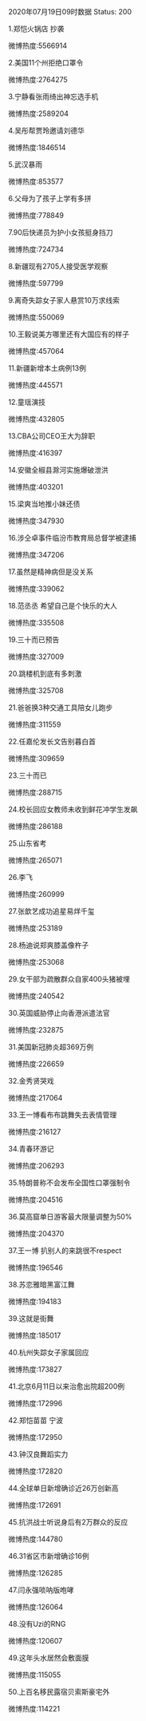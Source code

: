 2020年07月19日09时数据
Status: 200

1.郑恺火锅店 抄袭

微博热度:5566914

2.美国11个州拒绝口罩令

微博热度:2764275

3.宁静看张雨绮出神忘选手机

微博热度:2589204

4.吴彤帮贾玲邀请刘德华

微博热度:1846514

5.武汉暴雨

微博热度:853577

6.父母为了孩子上学有多拼

微博热度:778849

7.90后快递员为护小女孩挺身挡刀

微博热度:724734

8.新疆现有2705人接受医学观察

微博热度:597799

9.离奇失踪女子家人悬赏10万求线索

微博热度:550069

10.王毅说美方哪里还有大国应有的样子

微博热度:457064

11.新疆新增本土病例13例

微博热度:445571

12.童瑶演技

微博热度:432805

13.CBA公司CEO王大为辞职

微博热度:416397

14.安徽全椒县滁河实施爆破泄洪

微博热度:403201

15.梁爽当地推小妹还债

微博热度:347930

16.涉仝卓事件临汾市教育局总督学被逮捕

微博热度:347206

17.虽然是精神病但是没关系

微博热度:339062

18.范丞丞 希望自己是个快乐的大人

微博热度:335508

19.三十而已预告

微博热度:327009

20.跳楼机到底有多刺激

微博热度:325708

21.爸爸换3种交通工具陪女儿跑步

微博热度:311559

22.任嘉伦发长文告别暮白首

微博热度:309659

23.三十而已

微博热度:288715

24.校长回应女教师未收到鲜花冲学生发飙

微博热度:286188

25.山东省考

微博热度:265071

26.李飞

微博热度:260999

27.张歆艺成功追星易烊千玺

微博热度:253189

28.杨迪说郑爽膝盖像杵子

微博热度:253068

29.女干部为疏散群众自家400头猪被埋

微博热度:240542

30.英国威胁停止向香港派遣法官

微博热度:232875

31.美国新冠肺炎超369万例

微博热度:226659

32.金秀贤哭戏

微博热度:217064

33.王一博看布布跳舞失去表情管理

微博热度:216127

34.青春环游记

微博热度:206293

35.特朗普称不会发布全国性口罩强制令

微博热度:204516

36.莫高窟单日游客最大限量调整为50%

微博热度:204370

37.王一博 扒别人的来跳很不respect

微博热度:196546

38.苏恋雅暗黑富江舞

微博热度:194183

39.这就是街舞

微博热度:185017

40.杭州失踪女子家属回应

微博热度:173827

41.北京6月11日以来治愈出院超200例

微博热度:172996

42.郑恺苗苗 宁波

微博热度:172950

43.钟汉良舞蹈实力

微博热度:172820

44.全球单日新增确诊近26万创新高

微博热度:172691

45.抗洪战士听说身后有2万群众的反应

微博热度:144780

46.31省区市新增确诊16例

微博热度:126285

47.闫永强唢呐版咆哮

微博热度:126064

48.没有Uzi的RNG

微博热度:120607

49.这年头水居然会敷面膜

微博热度:115055

50.上百名移民露宿贝索斯豪宅外

微博热度:114221

